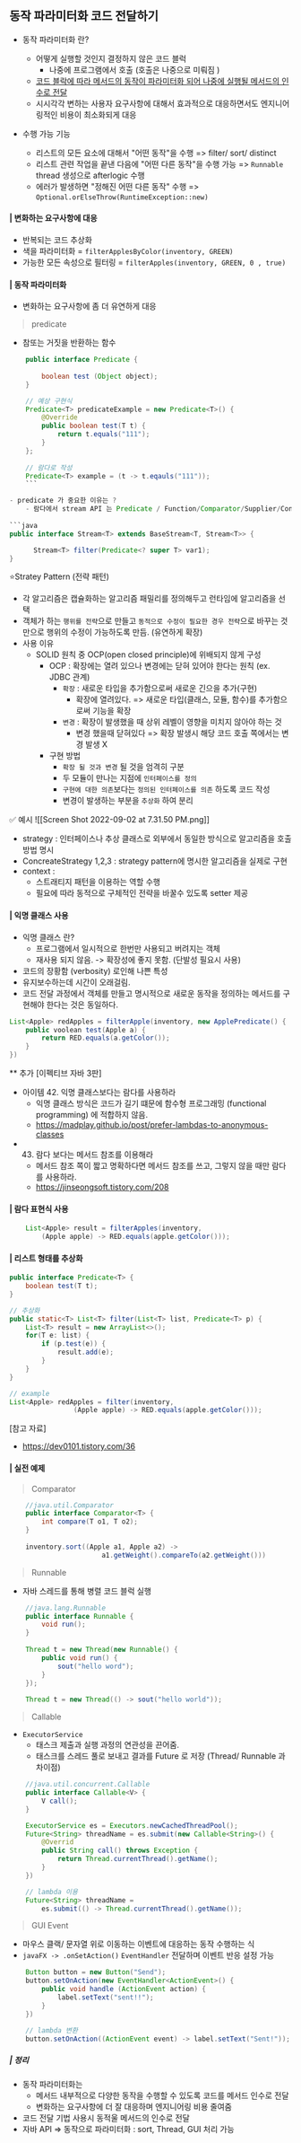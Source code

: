 ## 동작 파라미터화 코드 전달하기 

* 동작 파라미터화 란?
	* 어떻게 실행할 것인지 결정하지 않은 코드 블럭 
		* 나중에 프로그램에서 호출 (호출은 나중으로 미뤄짐 )
	* <u>코드 블락에 따라 메서드의 동작이 파라미터화 되어 나중에 실행될 메서드의 인수로 전달 </u>
	* 시시각각 변하는 사용자 요구사항에 대해서 효과적으로 대응하면서도 엔지니어링적인 비용이 최소화되게 대응

* 수행 가능 기능 
	* 리스트의 모든 요소에 대해서 "어떤 동작"을 수행 
		=> filter/ sort/ distinct 
	* 리스트 관련 작업을 끝낸 다음에 "어떤 다른 동작"을 수행 가능
		=> `Runnable` thread 생성으로 afterlogic 수행 
	* 에러가 발생하면 "정해진 어떤 다른 동작" 수행 
		=> `Optional.orElseThrow(RuntimeException::new)`

#### | 변화하는 요구사항에 대응 
* 반복되는 코드 추상화 
* 색을 파라미터화 = `filterApplesByColor(inventory, GREEN)`
* 가능한 모든 속성으로 필터링 = `filterApples(inventory, GREEN, 0 , true)`

#### | 동작 파라미터화 
* 변화하는 요구사항에 좀 더 유연하게 대응 
> predicate   
- 참또는 거짓을 반환하는 함수 
```java
	public interface Predicate {
	
		boolean test (Object object);
	}

	// 예상 구현식 
	Predicate<T> predicateExample = new Predicate<T>() {  
	    @Override  
	    public boolean test(T t) {  
	        return t.equals("111");  
	    }  
	};
	
	// 람다로 작성
	Predicate<T> example = (t -> t.eqauls("111"));
	```

- predicate 가 중요한 이유는 ? 
	- 람다에서 stream API 는 Predicate / Function/Comparator/Supplier/Consumer 를 인자로 받는 경우가 많다. 
	
```java
public interface Stream<T> extends BaseStream<T, Stream<T>> {

	  Stream<T> filter(Predicate<? super T> var1);
}
```



⭐Stratey Pattern (전략 패턴)
* 각 알고리즘은 캡슐화하는 알고리즘 패밀리를 정의해두고 런타임에 알고리즘을 선택 
* 객체가 하는 `행위를 전략`으로 만들고 `동적으로 수정이 필요한 경우 전략`으로 바꾸는 것만으로 행위의 수정이 가능하도록 만듬. (유연하게 확장)
* 사용 이유
	* SOLID 원칙 중 OCP(open closed principle)에 위배되지 않게 구성 
		* OCP : 확장에는 열려 있으나 변경에는 닫혀 있어야 한다는 원칙 (ex. JDBC 관계)
			* `확장` : 새로운 타입을 추가함으로써 새로운 긴으을 추가(구현)
				* 확장에 열려있다. => 새로운 타입(클래스, 모듈, 함수)를 추가함으로써 기능을 확장 
			* `변경` : 확장이 발생했을 때 상위 레벨이 영향을 미치지 않아야 하는 것
				* 변경 했을때 닫혀있다 => 확장 발생시 해당 코드 호출 쪽에서는 변경 발생 X 
		* 구현 방법
			* `확장 될 것과 변경` 될 것을 엄격히 구분
			* 두 모듈이 만나는 지점에 `인터페이스를 정의`
			* `구현에 대한 의존`보다는 `정의된 인터페이스를 의존` 하도록 코드 작성
			* 변경이 발생하는 부분을 `추상화` 하여 분리 
			

✅ 예시 ![[Screen Shot 2022-09-02 at 7.31.50 PM.png]]

* strategy : 인터페이스나 추상 클래스로 외부에서 동일한 방식으로 알고리즘을 호출 방법 명시
* ConcreateStrategy 1,2,3 : strategy pattern에 명시한 알고리즘을 실제로 구현
* context : 
	* 스트래티지 패턴을 이용하는 역할 수행 
	* 필요에 따라 동적으로 구체적인 전략을 바꿀수 있도록 setter 제공 

#### | 익명 클래스 사용
* 익명 클래스 란? 
	* 프로그램에서 일시적으로 한번만 사용되고 버려지는 객체
	* 재사용 되지 않음. -> 확장성에 좋지 못함. (단발성 필요시 사용)
*  코드의 장황함 (verbosity) 로인해 나쁜 특성
* 유지보수하는데 시간이 오래걸림. 
* 코드 전달 과정에서 객체를 만들고 명시적으로 새로운 동작을 정의하는 메서드를 구현해야 한다는 것은 동일하다. 
```java
List<Apple> redApples = filterApple(inventory, new ApplePredicate() {
	public voolean test(Apple a) {
		return RED.equals(a.getColor());
	}
})
```

** 추가 
 [이펙티브 자바 3판] 
 * 아이템 42. 익명 클래스보다는 람다를 사용하라
	 - 익명 클래스 방식은 코드가 길기 떄문에 함수형 프로그래밍 (functional programming) 에 적합하지 않음. 
	 - https://madplay.github.io/post/prefer-lambdas-to-anonymous-classes
* 43. 람다 보다는 메서드 참조를 이용해라 
	* 메서드 참조 쪽이 짧고 명확하다면 메서드 참조를 쓰고, 그렇지 않을 때만 람다를 사용하라.
	* https://jinseongsoft.tistory.com/208

#### | 람다 표현식 사용 

```java
	List<Apple> result = filterApples(inventory, 
		(Apple apple) -> RED.equals(apple.getColor()));
```

#### | 리스트 형태를 추상화 

```java
public interface Predicate<T> {
	boolean test(T t);
}

// 추상화 
public static<T> List<T> filter(List<T> list, Predicate<T> p) {
	List<T> result = new ArrayList<>();
	for(T e: list) {
		if (p.test(e)) {
			result.add(e);
		}
	}
}

// example
List<Apple> redApples = filter(inventory, 
				(Apple apple) -> RED.equals(apple.getColor()));
```

[참고 자료]
- https://dev0101.tistory.com/36

#### | 실전 예제 
> Comparator 

```java
	//java.util.Comparator
	public interface Comparator<T> {
		int compare(T o1, T o2);
	}
	
	inventory.sort((Apple a1, Apple a2) -> 
					   a1.getWeight().compareTo(a2.getWeight()))
```

> Runnable 
* 자바 스레드를 통해 병렬 코드 블럭 실행 
```java
	//java.lang.Runnable
	public interface Runnable {
		void run();
	}
	
	Thread t = new Thread(new Runnable() {
		public void run() {
			sout("hello word");
		}
	});
	
	Thread t = new Thread(() -> sout("hello world"));
```

> Callable 

* `ExecutorService`
	* 태스크 제출과 실행 과정의 연관성을 끈어줌. 
	* 태스크를 스레드 풀로 보내고 결과를 Future 로 저장 (Thread/ Runnable 과 차이점)
	
```java
	//java.util.concurrent.Callable
	public interface Callable<V> {
		V call();
	}

	ExecutorService es = Executors.newCachedThreadPool();
	Future<String> threadName = es.submit(new Callable<String>() {
		@Overrid
		public String call() throws Exception {
			return Thread.currentThread().getName();
		}
	})

	// lambda 이용
	Future<String> threadName = 
		es.submit(() -> Thread.currentThread().getName());
```

> GUI Event 
* 마우스 클랙/ 문자열 위로 이동하는 이벤트에 대응하는 동작 수행하는 식
* `javaFX -> .onSetAction()` `EventHandler` 전달하며 이벤트 반응 설정 가능 
```java
	Button button = new Button("Send");
	button.setOnAction(new EventHandler<ActionEvent>() {
		public void handle (ActionEvent action) {
			label.setText("sent!!");	
		}
	})

	// lambda 변환
	button.setOnAction((ActionEvent event) -> label.setText("Sent!"));
```

##### | 정리 
* 동작 파라미터화는 
	* 메서드 내부적으로 다양한 동작을 수행할 수 있도록 코드를 메서드 인수로 전달
	* 변화하는 요구사항에 더 잘 대응하며 엔지니어링 비용 줄여줌
* 코드 전달 기법 사용시 동적울 메서드의 인수로 전달
* 자바 API => 동작으로 파라미터화 : sort, Thread, GUI 처리 가능 